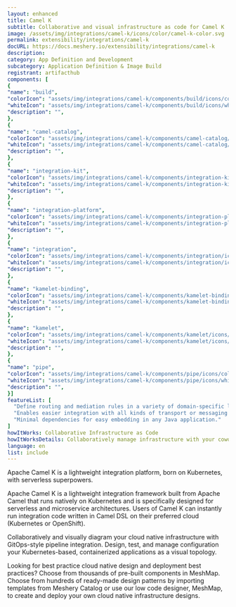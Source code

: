 ```yaml
---
layout: enhanced
title: Camel K
subtitle: Collaborative and visual infrastructure as code for Camel K
image: /assets/img/integrations/camel-k/icons/color/camel-k-color.svg
permalink: extensibility/integrations/camel-k
docURL: https://docs.meshery.io/extensibility/integrations/camel-k
description: 
category: App Definition and Development
subcategory: Application Definition & Image Build
registrant: artifacthub
components: [
{
"name": "build",
"colorIcon": "assets/img/integrations/camel-k/components/build/icons/color/build-color.svg",
"whiteIcon": "assets/img/integrations/camel-k/components/build/icons/white/build-white.svg",
"description": "",
},
{
"name": "camel-catalog",
"colorIcon": "assets/img/integrations/camel-k/components/camel-catalog/icons/color/camel-catalog-color.svg",
"whiteIcon": "assets/img/integrations/camel-k/components/camel-catalog/icons/white/camel-catalog-white.svg",
"description": "",
},
{
"name": "integration-kit",
"colorIcon": "assets/img/integrations/camel-k/components/integration-kit/icons/color/integration-kit-color.svg",
"whiteIcon": "assets/img/integrations/camel-k/components/integration-kit/icons/white/integration-kit-white.svg",
"description": "",
},
{
"name": "integration-platform",
"colorIcon": "assets/img/integrations/camel-k/components/integration-platform/icons/color/integration-platform-color.svg",
"whiteIcon": "assets/img/integrations/camel-k/components/integration-platform/icons/white/integration-platform-white.svg",
"description": "",
},
{
"name": "integration",
"colorIcon": "assets/img/integrations/camel-k/components/integration/icons/color/integration-color.svg",
"whiteIcon": "assets/img/integrations/camel-k/components/integration/icons/white/integration-white.svg",
"description": "",
},
{
"name": "kamelet-binding",
"colorIcon": "assets/img/integrations/camel-k/components/kamelet-binding/icons/color/kamelet-binding-color.svg",
"whiteIcon": "assets/img/integrations/camel-k/components/kamelet-binding/icons/white/kamelet-binding-white.svg",
"description": "",
},
{
"name": "kamelet",
"colorIcon": "assets/img/integrations/camel-k/components/kamelet/icons/color/kamelet-color.svg",
"whiteIcon": "assets/img/integrations/camel-k/components/kamelet/icons/white/kamelet-white.svg",
"description": "",
},
{
"name": "pipe",
"colorIcon": "assets/img/integrations/camel-k/components/pipe/icons/color/pipe-color.svg",
"whiteIcon": "assets/img/integrations/camel-k/components/pipe/icons/white/pipe-white.svg",
"description": "",
}]
featureList: [
  "Define routing and mediation rules in a variety of domain-specific languages.",
  "Enables easier integration with all kinds of transport or messaging models.",
  "Minimal dependencies for easy embedding in any Java application."
]
howItWorks: Collaborative Infrastructure as Code
howItWorksDetails: Collaboratively manage infrastructure with your coworkers synchronously sharing the same designs.
language: en
list: include
---
```

<p>
Apache Camel K is a lightweight integration platform, born on Kubernetes, with serverless superpowers.
</p>
<p>Apache Camel K is a lightweight integration framework built from Apache Camel that runs natively on Kubernetes and is specifically designed for serverless and microservice architectures.
Users of Camel K can instantly run integration code written in Camel DSL on their preferred cloud (Kubernetes or OpenShift).</p>
<p>
    Collaboratively and visually diagram your cloud native infrastructure with GitOps-style pipeline integration. Design, test, and manage configuration your Kubernetes-based, containerized applications as a visual topology.
</p>
<p>
    Looking for best practice cloud native design and deployment best practices? Choose from thousands of pre-built components in MeshMap. Choose from hundreds of ready-made design patterns by importing templates from Meshery Catalog or use our low code designer, MeshMap, to create and deploy your own cloud native infrastructure designs.
</p>
